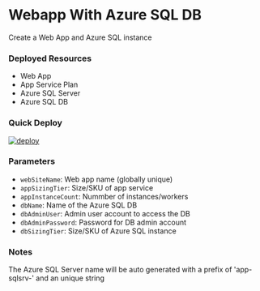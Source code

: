 # Webapp With Azure SQL DB
Create a Web App and Azure SQL instance

### Deployed Resources
- Web App
- App Service Plan
- Azure SQL Server
- Azure SQL DB

### Quick Deploy
[![deploy](http://files.bencoleman.co.uk/img/azuredeploy.png)](https://portal.azure.com/#create/Microsoft.Template/uri/https%3A%2F%2Fraw.githubusercontent.com%2Fbenc-uk%2Fazure-arm%2Fmaster%2Fpaas-web%2Fwebapp-2tier-sql%2Fazuredeploy.json)  

### Parameters
- `webSiteName`: Web app name (globally unique)
- `appSizingTier`: Size/SKU of app service
- `appInstanceCount`: Nummber of instances/workers
- `dbName`: Name of the Azure SQL DB
- `dbAdminUser`: Admin user account to access the DB 
- `dbAdminPassword`: Password for DB admin account
- `dbSizingTier`: Size/SKU of Azure SQL instance 

### Notes
The Azure SQL Server name will be auto generated with a prefix of 'app-sqlsrv-' and an unique string
